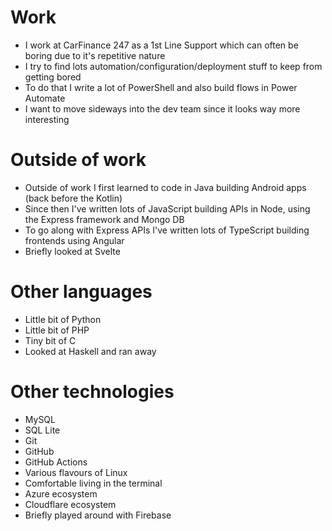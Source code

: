 # Work
- I work at CarFinance 247 as a 1st Line Support which can often be boring due to it's repetitive nature
- I try to find lots automation/configuration/deployment stuff to keep from getting bored
- To do that I write a lot of PowerShell and also build flows in Power Automate
- I want to move sideways into the dev team since it looks way more interesting

# Outside of work
- Outside of work I first learned to code in Java building Android apps (back before the Kotlin)
- Since then I've written lots of JavaScript building APIs in Node, using the Express framework and Mongo DB
- To go along with Express APIs I've written lots of TypeScript building frontends using Angular
- Briefly looked at Svelte

# Other languages
- Little bit of Python
- Little bit of PHP
- Tiny bit of C
- Looked at Haskell and ran away

# Other technologies
- MySQL
- SQL Lite
- Git
- GitHub
- GitHub Actions
- Various flavours of Linux
- Comfortable living in the terminal
- Azure ecosystem
- Cloudflare ecosystem
- Briefly played around with Firebase